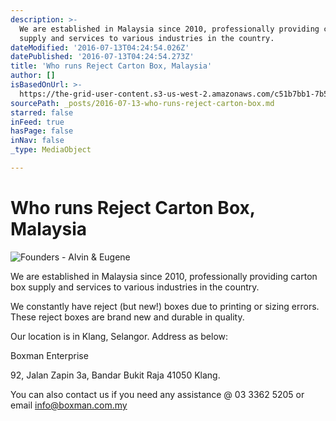 ```yaml
---
description: >-
  We are established in Malaysia since 2010, professionally providing carton box
  supply and services to various industries in the country.
dateModified: '2016-07-13T04:24:54.026Z'
datePublished: '2016-07-13T04:24:54.273Z'
title: 'Who runs Reject Carton Box, Malaysia'
author: []
isBasedOnUrl: >-
  https://the-grid-user-content.s3-us-west-2.amazonaws.com/c51b7bb1-7b5a-4cb0-877b-2f75a7a50150.jpg
sourcePath: _posts/2016-07-13-who-runs-reject-carton-box.md
starred: false
inFeed: true
hasPage: false
inNav: false
_type: MediaObject

---
```

# Who runs Reject Carton Box, Malaysia
![Founders - Alvin & Eugene](https://s3-us-west-2.amazonaws.com/the-grid-img/p/8526fb2ccd5ef60b73e5c80d3a43285e81d64f28.jpg)

We are established in Malaysia since 2010, professionally providing carton box supply and services to various industries in the country.

We constantly have reject (but new!) boxes due to printing or sizing errors. These reject boxes are brand new and durable in quality.

Our location is in Klang, Selangor. Address as below:

Boxman Enterprise

92, Jalan Zapin 3a, Bandar Bukit Raja 41050 Klang.

You can also contact us if you need any assistance @ 03 3362 5205 or email info@boxman.com.my